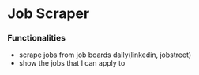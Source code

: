 # Job Scraper

### Functionalities

- scrape jobs from job boards daily(linkedin, jobstreet)
- show the jobs that I can apply to
